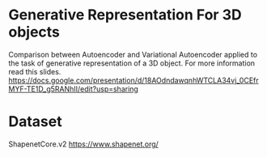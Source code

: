 # Generative Representation For 3D objects
Comparison between Autoencoder and Variational Autoencoder applied to the task of generative representation of a 3D object.
For more information read this slides.
<a>https://docs.google.com/presentation/d/18AOdndawqnhWTCLA34vj_0CEfrMYF-TE1D_g5RANhII/edit?usp=sharing</a>
# Dataset
ShapenetCore.v2
<a>https://www.shapenet.org/<a>
